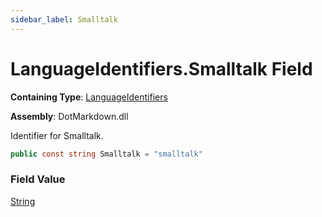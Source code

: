 ```yaml
---
sidebar_label: Smalltalk
---
```


# LanguageIdentifiers\.Smalltalk Field

**Containing Type**: [LanguageIdentifiers](../index.md)

**Assembly**: DotMarkdown\.dll

  
Identifier for Smalltalk\.

```csharp
public const string Smalltalk = "smalltalk"
```

### Field Value

[String](https://docs.microsoft.com/en-us/dotnet/api/system.string)

